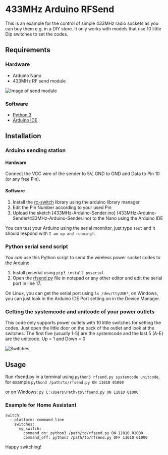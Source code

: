 # 433MHz Arduino RFSend

This is an example for the control of simple 433MHz radio sockets as you can buy them e.g. in a DIY store. It only works with models that use 10 little Dip switches to set the codes.

## Requirements
### Hardware
- Arduino Nano
- 433MHz RF send module

![Image of send module](https://mi2.rightinthebox.com/images/384x384/201209/hhgihj1348814186444.jpg)

### Software
- [Python 3](https://www.python.org/downloads/)
- [Arduino IDE](https://www.arduino.cc/en/Main/Software)

## Installation
### Arduino sending station
#### Hardware
Connect the VCC wire of the sender to 5V, GND to GND and Data to Pin 10 (or any free Pin).

#### Software
1. Install the [rc-switch](https://github.com/sui77/rc-switch) library using the arduino library manager
2. Edit the Pin Number according to your used Pin
2. Upload the sketch [433MHz-Arduino-Sender.ino] (433MHz-Arduino-Sender/433MHz-Arduino-Sender.ino) to the Nano using the Arduino IDE

You can test your Arduino using the serial monnitor, just type
```Test``` and it should respond with ```I am up and running!```.

### Python serial send script

You _can_ use this Python script to send the wireless power socket codes to the Arduino.
1. Install pyserial using ```pip3 install pyserial```
2. Open the [rfsend.py](rfsend.py) file in notepad or any other editor and edit the serial port in line 17.

On Linux, you can get the serial port using ```ls /dev/ttyUSB*```,
on Windows, you can just look in the Arduino IDE Port setting on in the Device Manager.

### Getting the systemcode and unitcode of your power outlets
This code only supports power outlets with 10 little switches for setting the codes.
Just open the little door on the back of the outlet and look at the switches.
The first five (usually 1-5) are the systemcode and the last 5 (A-E) are the unitcode.
Up = 1 and Down = 0

![Switches](.github/Switches.jpeg)

## Usage
Run rfsend.py in a terminal using ```python3 rfsend.py systemcode unitcode```, 
for example ```python3 /path/to/rfsend.py ON 11010 01000```

or on Windows: ```py C:\Users\Path\to\rfsend.py ON 11010 01000```

### Example for Home Assistant
```
switch:
  - platform: command_line
    switches:
      my_switch:
        command_on: python3 /path/to/rfsend.py ON 11010 01000
        command_off: python3 /path/to/rfsend.py OFF 11010 01000
```


Happy switching!